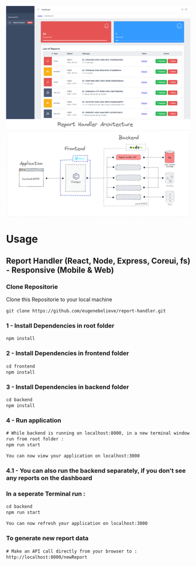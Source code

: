<img src="frontend/public/images/dashboard.png" alt="dashboard">

<img src="frontend/public/images/report_handler_archi.png" alt="Report Handler Architecture">

# Usage

## Report Handler (React, Node, Express, Coreui, fs) - Responsive (Mobile & Web)

### Clone Repositorie

Clone this Repositorie to your local machine

```
git clone https://github.com/eugenebelieve/report-handler.git
```
### 1 - Install Dependencies in root folder

```
npm install
```

### 2 - Install Dependencies in frontend folder

```
cd frontend
npm install
```

### 3 - Install Dependencies in backend folder

```
cd backend
npm install
```

### 4 - Run application

```
# While backend is running on localhost:8000, in a new terminal window run from root folder :
npm run start
```

```
You can now view your application on localhost:3000
```

### 4.1 - You can also run the backend separately, if you don't see any reports on the dashboard
### In a seperate Terminal run :
```
cd backend
npm run start
```

```
You can now refresh your application on localhost:3000
```

### To generate new report data

```
# Make an API call directly from your browser to :
http://localhost:8000/newReport
```
